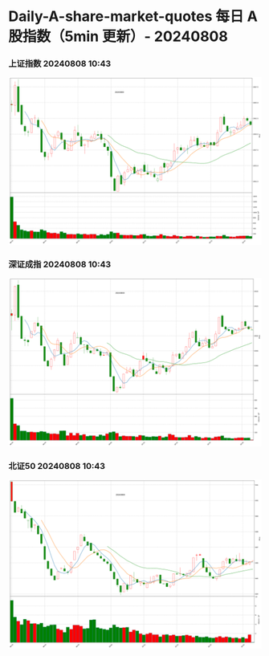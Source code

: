 
# Daily-A-share-market-quotes 每日 A 股指数（5min 更新）- 20240808

### 上证指数 20240808 10:43
![](./fig/2024/8/20240808-sh000001.png)

### 深证成指 20240808 10:43
![](./fig/2024/8/20240808-sz399001.png)

### 北证50 20240808 10:43
![](./fig/2024/8/20240808-bj899050.png)
